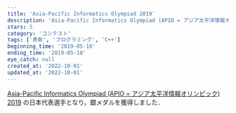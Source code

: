 ```yaml
---
title: 'Asia-Pacific Informatics Olympiad 2019'
description: 'Asia-Pacific Informatics Olympiad (APIO = アジア太平洋情報オリンピック) 2019 の日本代表選手となり，銀メダルを獲得しました．'
stars: 5
category: 'コンテスト'
tags: ['表彰', 'プログラミング', 'C++']
beginning_time: '2019-05-18'
ending_time: '2019-05-18'
eye_catch: null
created_at: '2022-10-01'
updated_at: '2022-10-01'
---
```


[Asia-Pacific Informatics Olympiad (APIO = アジア太平洋情報オリンピック) 2019](https://apio2019.ru/) の日本代表選手となり，銀メダルを獲得しました．
